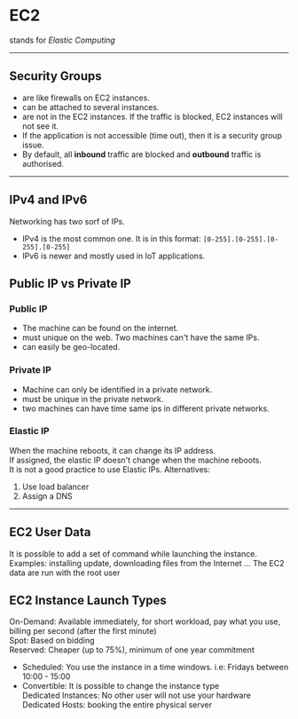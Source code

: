 # EC2

stands for _Elastic Computing_  

----
## Security Groups

- are like firewalls on EC2 instances.  
- can be attached to several instances.  
- are not in the EC2 instances. If the traffic is blocked, EC2 instances will not see it.  
- If the application is not accessible (time out), then it is a security group issue.  
- By default, all **inbound** traffic are blocked and **outbound** traffic is authorised.  

---- 

## IPv4 and IPv6
Networking has two sorf of IPs.
* IPv4 is the most common one.  It is in this format: `[0-255].[0-255].[0-255].[0-255]`  
* IPv6 is newer and mostly used in IoT applications.  

## Public IP vs Private IP

### Public IP
- The machine can be found on the internet.  
- must unique on the web. Two machines can't have the same IPs.  
- can easily be geo-located.  

### Private IP
- Machine can only be identified in a private network.  
- must be unique in the private network.  
- two machines can have time same ips in different private networks.  

### Elastic IP
When the machine reboots, it can change its IP address.  
If assigned, the elastic IP doesn't change when the machine reboots.  
It is not a good practice to use Elastic IPs. Alternatives:  
1. Use load balancer  
2. Assign a DNS  

----
## EC2 User Data
It is possible to add a set of command while launching the instance.  
Examples: installing update, downloading files from the Internet ...
The EC2 data are run with the root user

## EC2 Instance Launch Types
On-Demand: Available immediately, for short workload, pay what you use, billing per second (after the first minute)  
Spot: Based on bidding  
Reserved: Cheaper (up to 75%), minimum of one year commitment  
* Scheduled: You use the instance in a time windows. i.e: Fridays between 10:00 - 15:00  
* Convertible: It is possible to change the instance type  
Dedicated Instances: No other user will not use your hardware  
Dedicated Hosts: booking the entire physical server  

